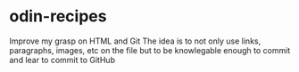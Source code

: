 # odin-recipes

Improve my grasp on HTML and Git
The idea is to not only use links, paragraphs, images, etc on the file but to be knowlegable enough to commit and lear to commit to GitHub